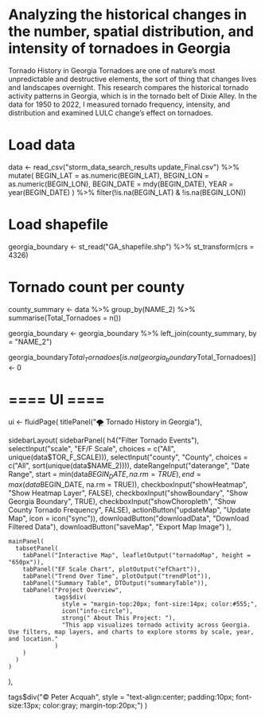# Analyzing the historical changes in the number, spatial distribution, and intensity of tornadoes in Georgia


Tornado History in Georgia
Tornadoes are one of nature’s most unpredictable and destructive elements, 
the sort of thing that changes lives and landscapes overnight. 
This research compares the historical tornado activity patterns in Georgia, 
which is in the tornado belt of Dixie Alley. In the data for 1950 to 2022, 
I measured tornado frequency, intensity, and distribution and examined LULC change’s effect on tornadoes. 

# Load data
data <- read_csv("storm_data_search_results update_Final.csv") %>%
  mutate(
    BEGIN_LAT = as.numeric(BEGIN_LAT),
    BEGIN_LON = as.numeric(BEGIN_LON),
    BEGIN_DATE = mdy(BEGIN_DATE),
    YEAR = year(BEGIN_DATE)
  ) %>%
  filter(!is.na(BEGIN_LAT) & !is.na(BEGIN_LON))

# Load shapefile
georgia_boundary <- st_read("GA_shapefile.shp") %>%
  st_transform(crs = 4326)

# Tornado count per county
county_summary <- data %>%
  group_by(NAME_2) %>%
  summarise(Total_Tornadoes = n())

georgia_boundary <- georgia_boundary %>%
  left_join(county_summary, by = "NAME_2")

georgia_boundary$Total_Tornadoes[is.na(georgia_boundary$Total_Tornadoes)] <- 0

# ==== UI ====
ui <- fluidPage(
  titlePanel("🌪️ Tornado History in Georgia"),
  
  sidebarLayout(
    sidebarPanel(
      h4("Filter Tornado Events"),
      selectInput("scale", "EF/F Scale", choices = c("All", unique(data$TOR_F_SCALE))),
      selectInput("county", "County", choices = c("All", sort(unique(data$NAME_2)))),
      dateRangeInput("daterange", "Date Range",
                     start = min(data$BEGIN_DATE, na.rm = TRUE),
                     end = max(data$BEGIN_DATE, na.rm = TRUE)),
      checkboxInput("showHeatmap", "Show Heatmap Layer", FALSE),
      checkboxInput("showBoundary", "Show Georgia Boundary", TRUE),
      checkboxInput("showChoropleth", "Show County Tornado Frequency", FALSE),
      actionButton("updateMap", "Update Map", icon = icon("sync")),
      downloadButton("downloadData", "Download Filtered Data"),
      downloadButton("saveMap", "Export Map Image")
    ),
    
    mainPanel(
      tabsetPanel(
        tabPanel("Interactive Map", leafletOutput("tornadoMap", height = "650px")),
        tabPanel("EF Scale Chart", plotOutput("efChart")),
        tabPanel("Trend Over Time", plotOutput("trendPlot")),
        tabPanel("Summary Table", DTOutput("summaryTable")),
        tabPanel("Project Overview",
                 tags$div(
                   style = "margin-top:20px; font-size:14px; color:#555;",
                   icon("info-circle"),
                   strong(" About This Project: "),
                   "This app visualizes tornado activity across Georgia. Use filters, map layers, and charts to explore storms by scale, year, and location."
                 )
        )
      )
    )
  ),
  
  tags$div("© Peter Acquah", style = "text-align:center; padding:10px; font-size:13px; color:gray; margin-top:20px;")
)